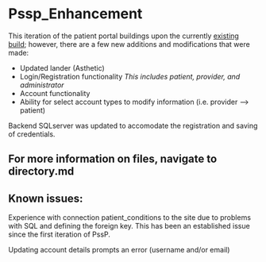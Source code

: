 # Pssp_Enhancement

This iteration of the patient portal buildings upon the currently [existing build](https://github.com/DanielJanowicz/PssP); however, there are a few new additions and modifications that were made: 

- Updated lander (Asthetic)
- Login/Registration functionality
*This includes patient, provider, and administrator*
- Account functionality
- Ability for select account types to modify information (i.e. provider --> patient)

Backend SQLserver was updated to accomodate the registration and saving of credentials.

## **For more information on files, navigate to __directory.md__**


## Known issues:
Experience with connection patient_conditions to the site due to problems with SQL and defining the foreign key.  This has been an established issue since the first iteration of PssP.

Updating account details prompts an error (username and/or email)


